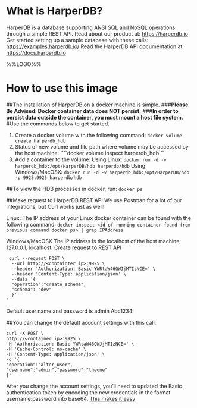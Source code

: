 # What is HarperDB?
HarperDB is a database supporting ANSI SQL and NoSQL operations through a simple REST API.
Read about our product at: <https://harperdb.io>
Get started setting up a sample database with these calls: <https://examples.harperdb.io/>
Read the HarperDB API documentation at: <https://docs.harperdb.io>

%%LOGO%%

# How to use this image
##The installation of HarperDB on a docker machine is simple.
###**Please Be Advised: Docker container data does NOT persist.**
###**In order to persist data outside the container, you must mount a host file system.**
#Use the commands below to get started.

  1.  Create a docker volume with the following command:
  ```docker volume create harperdb_hdb```
  2.  Status of new volume and file path where volume may be accessed by the host machine:
  ````docker volume inspect harperdb_hdb```
  3. Add a container to the volume:
  Using Linux:
    ```docker run -d -v harperdb_hdb:/opt/HarperDB/hdb harperdb/hdb```
    Using Windows/MacOSX:
    ```docker run -d -v harperdb_hdb:/opt/HarperDB/hdb -p 9925:9925 harperdb/hdb```
    

##To view the HDB processes in docker, run:
```docker ps```

##Make request to HarperDB REST API
We use Postman for a lot of our integrations, but Curl works just as well!

  Linux:
  The IP address of your Linux docker container can be found with the following command:
```docker inspect <id of running container found from previous command docker ps> | grep IPAddress```


  Windows/MacOSX
  The IP address is the localhost of the host machine; 127.0.0.1, localhost.
  Create request to REST API
```
 curl --request POST \
  --url http://<containter ip>:9925 \
  --header 'Authorization: Basic YWRtaW46QWJjMTIzNCE=' \
  --header 'Content-Type: application/json' \
  --data '{
  "operation":"create_schema",
  "schema": "dev"
  }'
'
```

  Default user name and password is
  admin
  Abc1234!
  

##You can change the default account settings with this call:

```
curl -X POST \
http://<container ip>:9925 \
-H 'Authorization: Basic YWRtaW46QWJjMTIzNCE=' \
-H 'Cache-Control: no-cache' \
-H 'Content-Type: application/json' \
-d '{
"operation":"alter_user",
"username":"admin","password":"theone"
}'
```

After you change the account settings, you’ll need to updated the Basic authentication token by encoding the new credentials in the format username:password into base64.  [This makes it easy](https://www.base64decode.org/)



